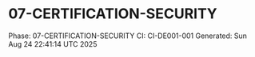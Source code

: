 # 07-CERTIFICATION-SECURITY
Phase: 07-CERTIFICATION-SECURITY
CI: CI-DE001-001
Generated: Sun Aug 24 22:41:14 UTC 2025
